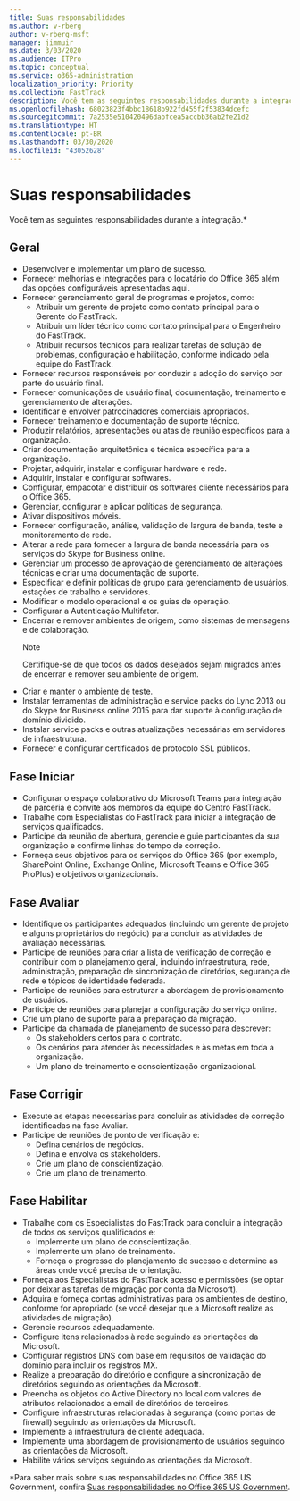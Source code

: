 ```yaml
---
title: Suas responsabilidades
ms.author: v-rberg
author: v-rberg-msft
manager: jimmuir
ms.date: 3/03/2020
ms.audience: ITPro
ms.topic: conceptual
ms.service: o365-administration
localization_priority: Priority
ms.collection: FastTrack
description: Você tem as seguintes responsabilidades durante a integração.
ms.openlocfilehash: 68023823f4bbc18618b922fd455f2f53834dcefc
ms.sourcegitcommit: 7a2535e510420496dabfcea5accbb36ab2fe21d2
ms.translationtype: HT
ms.contentlocale: pt-BR
ms.lasthandoff: 03/30/2020
ms.locfileid: "43052628"
---
```

# <a name="your-responsibilities"></a>Suas responsabilidades

Você tem as seguintes responsabilidades durante a integração.\*
  
## <a name="general"></a>Geral

- Desenvolver e implementar um plano de sucesso.
- Fornecer melhorias e integrações para o locatário do Office 365 além das opções configuráveis apresentadas aqui.  
- Fornecer gerenciamento geral de programas e projetos, como: 
  - Atribuir um gerente de projeto como contato principal para o Gerente do FastTrack.
  - Atribuir um líder técnico como contato principal para o Engenheiro do FastTrack.
  - Atribuir recursos técnicos para realizar tarefas de solução de problemas, configuração e habilitação, conforme indicado pela equipe do FastTrack. 
- Fornecer recursos responsáveis por conduzir a adoção do serviço por parte do usuário final. 
- Fornecer comunicações de usuário final, documentação, treinamento e gerenciamento de alterações.
- Identificar e envolver patrocinadores comerciais apropriados.  
- Fornecer treinamento e documentação de suporte técnico.  
- Produzir relatórios, apresentações ou atas de reunião específicos para a organização. 
- Criar documentação arquitetônica e técnica específica para a organização.   
- Projetar, adquirir, instalar e configurar hardware e rede.   
- Adquirir, instalar e configurar softwares.  
- Configurar, empacotar e distribuir os softwares cliente necessários para o Office 365.  
- Gerenciar, configurar e aplicar políticas de segurança.
- Ativar dispositivos móveis.
- Fornecer configuração, análise, validação de largura de banda, teste e monitoramento de rede. 
- Alterar a rede para fornecer a largura de banda necessária para os serviços do Skype for Business online. 
- Gerenciar um processo de aprovação de gerenciamento de alterações técnicas e criar uma documentação de suporte.  
- Especificar e definir políticas de grupo para gerenciamento de usuários, estações de trabalho e servidores. 
- Modificar o modelo operacional e os guias de operação. 
- Configurar a Autenticação Multifator.  
- Encerrar e remover ambientes de origem, como sistemas de mensagens e de colaboração. 
    > [!NOTE]
    > Certifique-se de que todos os dados desejados sejam migrados antes de encerrar e remover seu ambiente de origem. 
- Criar e manter o ambiente de teste.  
- Instalar ferramentas de administração e service packs do Lync 2013 ou do Skype for Business online 2015 para dar suporte à configuração de domínio dividido.
- Instalar service packs e outras atualizações necessárias em servidores de infraestrutura. 
- Fornecer e configurar certificados de protocolo SSL públicos. 
    
## <a name="initiate-phase"></a>Fase Iniciar

- Configurar o espaço colaborativo do Microsoft Teams para integração de parceria e convite aos membros da equipe do Centro FastTrack.   
- Trabalhe com Especialistas do FastTrack para iniciar a integração de serviços qualificados.    
- Participe da reunião de abertura, gerencie e guie participantes da sua organização e confirme linhas do tempo de correção.   
- Forneça seus objetivos para os serviços do Office 365 (por exemplo, SharePoint Online, Exchange Online, Microsoft Teams e Office 365 ProPlus) e objetivos organizacionais.
    
## <a name="assess-phase"></a>Fase Avaliar

- Identifique os participantes adequados (incluindo um gerente de projeto e alguns proprietários do negócio) para concluir as atividades de avaliação necessárias.    
- Participe de reuniões para criar a lista de verificação de correção e contribuir com o planejamento geral, incluindo infraestrutura, rede, administração, preparação de sincronização de diretórios, segurança de rede e tópicos de identidade federada.   
- Participe de reuniões para estruturar a abordagem de provisionamento de usuários.  
- Participe de reuniões para planejar a configuração do serviço online.    
- Crie um plano de suporte para a preparação da migração. 
- Participe da chamada de planejamento de sucesso para descrever:   
  - Os stakeholders certos para o contrato.  
  - Os cenários para atender às necessidades e às metas em toda a organização.
  - Um plano de treinamento e conscientização organizacional.
    
## <a name="remediate-phase"></a>Fase Corrigir

- Execute as etapas necessárias para concluir as atividades de correção identificadas na fase Avaliar. 
- Participe de reuniões de ponto de verificação e: 
  - Defina cenários de negócios.   
  - Defina e envolva os stakeholders.
  - Crie um plano de conscientização. 
  - Crie um plano de treinamento.
    
## <a name="enable-phase"></a>Fase Habilitar

- Trabalhe com os Especialistas do FastTrack para concluir a integração de todos os serviços qualificados e:  
  - Implemente um plano de conscientização.  
  - Implemente um plano de treinamento. 
  - Forneça o progresso do planejamento de sucesso e determine as áreas onde você precisa de orientação.
- Forneça aos Especialistas do FastTrack acesso e permissões (se optar por deixar as tarefas de migração por conta da Microsoft).  
- Adquira e forneça contas administrativas para os ambientes de destino, conforme for apropriado (se você desejar que a Microsoft realize as atividades de migração).   
- Gerencie recursos adequadamente.   
- Configure itens relacionados à rede seguindo as orientações da Microsoft.  
- Configurar registros DNS com base em requisitos de validação do domínio para incluir os registros MX.   
- Realize a preparação do diretório e configure a sincronização de diretórios seguindo as orientações da Microsoft.
- Preencha os objetos do Active Directory no local com valores de atributos relacionados a email de diretórios de terceiros.   
- Configure infraestruturas relacionadas à segurança (como portas de firewall) seguindo as orientações da Microsoft.
- Implemente a infraestrutura de cliente adequada.  
- Implemente uma abordagem de provisionamento de usuários seguindo as orientações da Microsoft.  
- Habilite vários serviços seguindo as orientações da Microsoft.  
    
\*Para saber mais sobre suas responsabilidades no Office 365 US Government, confira [Suas responsabilidades no Office 365 US Government](US-Gov-appendix-your-responsibilities.md).
  